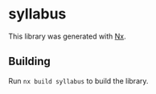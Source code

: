 # syllabus

This library was generated with [Nx](https://nx.dev).

## Building

Run `nx build syllabus` to build the library.
